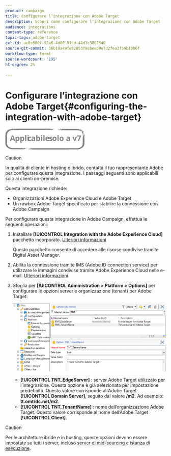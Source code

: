 ```yaml
---
product: campaign
title: Configurare l’integrazione con Adobe Target
description: Scopri come configurare l’integrazione con Adobe Target
audience: integrations
content-type: reference
topic-tags: adobe-target
exl-id: ae8c680f-52a6-4d00-91cd-44d1c3807546
source-git-commit: 36b10a49fe92853f98beeb9e7d2fea3f59b10b6f
workflow-type: tm+mt
source-wordcount: '195'
ht-degree: 2%

---
```


# Configurare l’integrazione con Adobe Target{#configuring-the-integration-with-adobe-target}

![](../../assets/v7-only.svg)


>[!CAUTION]
>
> In qualità di cliente in hosting o ibrido, contatta il tuo rappresentante Adobe per configurare questa integrazione. I passaggi seguenti sono applicabili solo ai clienti on-premise.

Questa integrazione richiede:

* Organizzazioni Adobe Experience Cloud e Adobe Target
* Un rawbox Adobe Target specificato per stabilire la connessione con Adobe Campaign

Per configurare questa integrazione in Adobe Campaign, effettua le seguenti operazioni:

1. Installare **[!UICONTROL Integration with the Adobe Experience Cloud]** pacchetto incorporato. [Ulteriori informazioni](../../platform/using/working-with-data-packages.md#importing-packages)

   Questo pacchetto consente di accedere alle risorse condivise tramite Digital Asset Manager.

1. Abilita la connessione tramite IMS (Adobe ID connection service) per utilizzare le immagini condivise tramite Adobe Experience Cloud nelle e-mail. [Ulteriori informazioni](../../integrations/using/about-adobe-id.md)
1. Sfoglia per **[!UICONTROL Administration > Platform > Options]** per configurare le opzioni server e organizzazione (tenant) per Adobe Target:

   ![](assets/tar_options.png)

   * **[!UICONTROL TNT_EdgeServer]** : server Adobe Target utilizzato per l’integrazione. Questa opzione è già selezionata per impostazione predefinita. Questo valore corrisponde all’Adobe Target **[!UICONTROL Domain Server]**, seguito dal valore **/m2**. Ad esempio: **tt.omtrdc.net/m2**.
   * **[!UICONTROL TNT_TenantName]** : nome dell’organizzazione Adobe Target. Questo valore corrisponde al nome dell’Adobe Target **[!UICONTROL Client]**.


>[!CAUTION]
>
>Per le architetture ibride e in hosting, queste opzioni devono essere impostate su tutti i server, incluso [server di mid-sourcing](../../installation/using/mid-sourcing-server.md) e [istanza di esecuzione](../../message-center/using/configuring-instances.md#execution-instance).